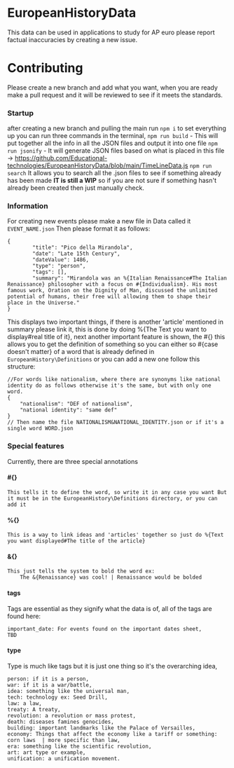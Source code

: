 # EuropeanHistoryData
This data can be used in applications to study for AP euro please report factual inaccuracies by creating a new issue. 

# Contributing 
Please create a new branch and add what you want, when you are ready make a pull request and it will be reviewed to see if it meets the standards. 
### Startup
after creating a new branch and pulling the main run ```npm i``` to set everything up you can run three commands in the terminal, 
```npm run build``` - This will put together all the info in all the JSON files and output it into one file
```npm run jsonify``` - It will generate JSON files based on what is placed in this file -> <https://github.com/Educational-technologies/EuropeanHistoryData/blob/main/TimeLineData.js> 
```npm run search``` It allows you to search all the .json files to see if something already has been made **IT is still a WIP** so if you are not sure if something hasn't already been created then just manually check. 

### Information 
For creating new events please make a new file in Data called it 
```EVENT_NAME.json```
Then please format it as follows: 
```
{
        "title": "Pico della Mirandola",
        "date": "Late 15th Century",
        "dateValue": 1486,
        "type": "person",
        "tags": [],
        "summary": "Mirandola was an %{Italian Renaissance#The Italian Renaissance} philosopher with a focus on #{Individualism}. His most famous work, Oration on the Dignity of Man, discussed the unlimited potential of humans, their free will allowing them to shape their place in the Universe."
}
```
This displays two important things, if there is another 'article' mentioned in summary please link it, this is done by doing %{The Text you want to display#real title of it}, next another important feature is shown, the #{} this allows you to get the definition of something so you can either so #{case doesn't matter} of a word that is already defined in ```EuropeanHistory\Definitions``` or you can add a new one follow this structure:
``` 
//For words like nationalism, where there are synonyms like national identity do as follows otherwise it's the same, but with only one word. 
{
    "nationalism": "DEF of nationalism",
    "national identity": "same def"
}
// Then name the file NATIONALISM&NATIONAL_IDENTITY.json or if it's a single word WORD.json
```

### Special features 
Currently, there are three special annotations 

#### #{}
    This tells it to define the word, so write it in any case you want But it must be in the EuropeanHistory\Definitions directory, or you can add it 

#### %{}
    This is a way to link ideas and 'articles' together so just do %{Text you want displayed#The title of the article}
    
#### &{}
    This just tells the system to bold the word ex: 
        The &{Renaissance} was cool! | Renaissance would be bolded 

#### tags 
Tags are essential as they signify what the data is of, all of the tags are found here: 
```
important_date: For events found on the important dates sheet,
TBD
```

#### type 
Type is much like tags but it is just one thing so it's the overarching idea,
```
person: if it is a person,
war: if it is a war/battle,
idea: something like the universal man,
tech: technology ex: Seed Drill, 
law: a law, 
treaty: A treaty,
revolution: a revolution or mass protest, 
death: diseases famines genocides, 
building: important landmarks like the Palace of Versailles,
economy: Things that affect the economy like a tariff or something: corn laws  | more specific than law, 
era: something like the scientific revolution, 
art: art type or example, 
unification: a unification movement. 
```



